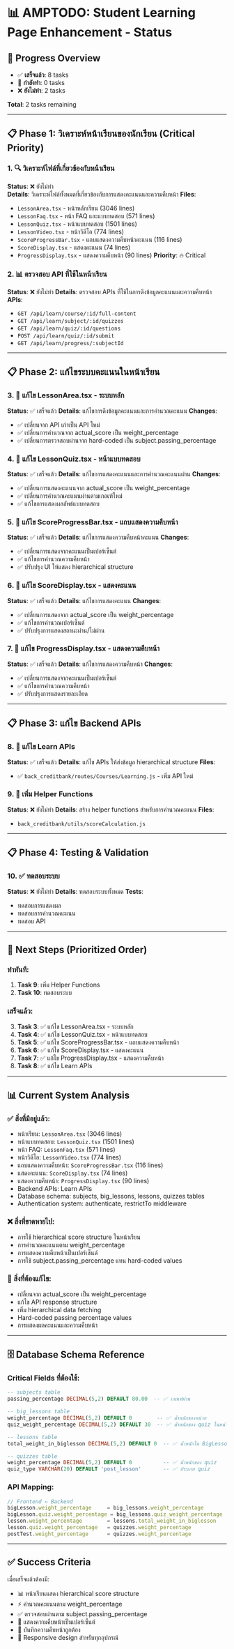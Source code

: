 # 📊 **AMPTODO: Student Learning Page Enhancement - Status**

## 🎯 **Progress Overview**

- ✅ **เสร็จแล้ว**: 8 tasks
- 🔄 **กำลังทำ**: 0 tasks  
- ❌ **ยังไม่ทำ**: 2 tasks

**Total**: 2 tasks remaining

---

## 📋 **Phase 1: วิเคราะห์หน้าเรียนของนักเรียน (Critical Priority)**

### 1. **🔍 วิเคราะห์ไฟล์ที่เกี่ยวข้องกับหน้าเรียน**
**Status**: ❌ ยังไม่ทำ  
**Details**: วิเคราะห์ไฟล์ทั้งหมดที่เกี่ยวข้องกับการแสดงคะแนนและความคืบหน้า
**Files**: 
- `LessonArea.tsx` - หน้าหลักเรียน (3046 lines)
- `LessonFaq.tsx` - หน้า FAQ และแบบทดสอบ (571 lines)
- `LessonQuiz.tsx` - หน้าแบบทดสอบ (1501 lines)
- `LessonVideo.tsx` - หน้าวิดีโอ (774 lines)
- `ScoreProgressBar.tsx` - แถบแสดงความคืบหน้าคะแนน (116 lines)
- `ScoreDisplay.tsx` - แสดงคะแนน (74 lines)
- `ProgressDisplay.tsx` - แสดงความคืบหน้า (90 lines)
**Priority**: 🔥 Critical

### 2. **📊 ตรวจสอบ API ที่ใช้ในหน้าเรียน**
**Status**: ❌ ยังไม่ทำ
**Details**: ตรวจสอบ APIs ที่ใช้ในการดึงข้อมูลคะแนนและความคืบหน้า
**APIs**:
- `GET /api/learn/course/:id/full-content`
- `GET /api/learn/subject/:id/quizzes`
- `GET /api/learn/quiz/:id/questions`
- `POST /api/learn/quiz/:id/submit`
- `GET /api/learn/progress/:subjectId`

---

## 📋 **Phase 2: แก้ไขระบบคะแนนในหน้าเรียน**

### 3. **🔧 แก้ไข LessonArea.tsx - ระบบหลัก**
**Status**: ✅ เสร็จแล้ว
**Details**: แก้ไขการดึงข้อมูลคะแนนและการคำนวณคะแนน
**Changes**:
- ✅ เปลี่ยนจาก API เก่าเป็น API ใหม่
- ✅ เปลี่ยนการคำนวณจาก actual_score เป็น weight_percentage
- ✅ เปลี่ยนการตรวจสอบผ่านจาก hard-coded เป็น subject.passing_percentage

### 4. **🔧 แก้ไข LessonQuiz.tsx - หน้าแบบทดสอบ**
**Status**: ✅ เสร็จแล้ว
**Details**: แก้ไขการแสดงคะแนนและการคำนวณคะแนนผ่าน
**Changes**:
- ✅ เปลี่ยนการแสดงคะแนนจาก actual_score เป็น weight_percentage
- ✅ เปลี่ยนการคำนวณคะแนนผ่านตามเกณฑ์ใหม่
- ✅ แก้ไขการแสดงผลลัพธ์แบบทดสอบ

### 5. **🔧 แก้ไข ScoreProgressBar.tsx - แถบแสดงความคืบหน้า**
**Status**: ✅ เสร็จแล้ว
**Details**: แก้ไขการแสดงความคืบหน้าคะแนน
**Changes**:
- ✅ เปลี่ยนการแสดงจากคะแนนเป็นเปอร์เซ็นต์
- ✅ แก้ไขการคำนวณความคืบหน้า
- ✅ ปรับปรุง UI ให้แสดง hierarchical structure

### 6. **🔧 แก้ไข ScoreDisplay.tsx - แสดงคะแนน**
**Status**: ✅ เสร็จแล้ว
**Details**: แก้ไขการแสดงคะแนน
**Changes**:
- ✅ เปลี่ยนการแสดงจาก actual_score เป็น weight_percentage
- ✅ แก้ไขการคำนวณเปอร์เซ็นต์
- ✅ ปรับปรุงการแสดงสถานะผ่าน/ไม่ผ่าน

### 7. **🔧 แก้ไข ProgressDisplay.tsx - แสดงความคืบหน้า**
**Status**: ✅ เสร็จแล้ว
**Details**: แก้ไขการแสดงความคืบหน้า
**Changes**:
- ✅ เปลี่ยนการแสดงจากคะแนนเป็นเปอร์เซ็นต์
- ✅ แก้ไขการคำนวณความคืบหน้า
- ✅ ปรับปรุงการแสดงรายละเอียด

---

## 📋 **Phase 3: แก้ไข Backend APIs**

### 8. **🔧 แก้ไข Learn APIs**
**Status**: ✅ เสร็จแล้ว
**Details**: แก้ไข APIs ให้ส่งข้อมูล hierarchical structure
**Files**:
- ✅ `back_creditbank/routes/Courses/Learning.js` - เพิ่ม API ใหม่

### 9. **🔧 เพิ่ม Helper Functions**
**Status**: ❌ ยังไม่ทำ
**Details**: สร้าง helper functions สำหรับการคำนวณคะแนน
**Files**:
- `back_creditbank/utils/scoreCalculation.js`

---

## 📋 **Phase 4: Testing & Validation**

### 10. **✅ ทดสอบระบบ**
**Status**: ❌ ยังไม่ทำ
**Details**: ทดสอบระบบทั้งหมด
**Tests**:
- ทดสอบการแสดงผล
- ทดสอบการคำนวณคะแนน
- ทดสอบ API

---

## 🎯 **Next Steps (Prioritized Order)**

### **ทำทันที:**
1. **Task 9**: เพิ่ม Helper Functions
2. **Task 10**: ทดสอบระบบ

### **เสร็จแล้ว:**
3. **Task 3**: ✅ แก้ไข LessonArea.tsx - ระบบหลัก
4. **Task 4**: ✅ แก้ไข LessonQuiz.tsx - หน้าแบบทดสอบ
5. **Task 5**: ✅ แก้ไข ScoreProgressBar.tsx - แถบแสดงความคืบหน้า
6. **Task 6**: ✅ แก้ไข ScoreDisplay.tsx - แสดงคะแนน
7. **Task 7**: ✅ แก้ไข ProgressDisplay.tsx - แสดงความคืบหน้า
8. **Task 8**: ✅ แก้ไข Learn APIs

---

## 📊 **Current System Analysis**

### **✅ สิ่งที่มีอยู่แล้ว:**
- หน้าเรียน: `LessonArea.tsx` (3046 lines)
- หน้าแบบทดสอบ: `LessonQuiz.tsx` (1501 lines)
- หน้า FAQ: `LessonFaq.tsx` (571 lines)
- หน้าวิดีโอ: `LessonVideo.tsx` (774 lines)
- แถบแสดงความคืบหน้า: `ScoreProgressBar.tsx` (116 lines)
- แสดงคะแนน: `ScoreDisplay.tsx` (74 lines)
- แสดงความคืบหน้า: `ProgressDisplay.tsx` (90 lines)
- Backend APIs: Learn APIs
- Database schema: subjects, big_lessons, lessons, quizzes tables
- Authentication system: authenticate, restrictTo middleware

### **❌ สิ่งที่ขาดหายไป:**
- การใช้ hierarchical score structure ในหน้าเรียน
- การคำนวณคะแนนตาม weight_percentage
- การแสดงความคืบหน้าเป็นเปอร์เซ็นต์
- การใช้ subject.passing_percentage แทน hard-coded values

### **🔧 สิ่งที่ต้องแก้ไข:**
- เปลี่ยนจาก actual_score เป็น weight_percentage
- แก้ไข API response structure
- เพิ่ม hierarchical data fetching
- Hard-coded passing percentage values
- การแสดงผลคะแนนและความคืบหน้า

---

## 🗄️ **Database Schema Reference**

### **Critical Fields ที่ต้องใช้:**
```sql
-- subjects table
passing_percentage DECIMAL(5,2) DEFAULT 80.00  -- ✅ เกณฑ์ผ่าน

-- big_lessons table  
weight_percentage DECIMAL(5,2) DEFAULT 0        -- ✅ น้ำหนักของหน่วย
quiz_weight_percentage DECIMAL(5,2) DEFAULT 30  -- ✅ น้ำหนักของ quiz ในหน่วย

-- lessons table
total_weight_in_biglesson DECIMAL(5,2) DEFAULT 0  -- ✅ น้ำหนักใน BigLesson

-- quizzes table
weight_percentage DECIMAL(5,2) DEFAULT 0          -- ✅ น้ำหนักของ quiz
quiz_type VARCHAR(20) DEFAULT 'post_lesson'       -- ✅ ประเภท quiz
```

### **API Mapping:**
```typescript
// Frontend ← Backend
bigLesson.weight_percentage     = big_lessons.weight_percentage
bigLesson.quiz.weight_percentage = big_lessons.quiz_weight_percentage  
lesson.weight_percentage        = lessons.total_weight_in_biglesson
lesson.quiz.weight_percentage   = quizzes.weight_percentage
postTest.weight_percentage      = quizzes.weight_percentage
```

---

## ✅ **Success Criteria**

เมื่อเสร็จแล้วต้องมี:
- 📊 หน้าเรียนแสดง hierarchical score structure
- ⚡ คำนวณคะแนนตาม weight_percentage
- ✅ ตรวจสอบผ่านตาม subject.passing_percentage
- 🎨 แสดงความคืบหน้าเป็นเปอร์เซ็นต์
- 🔄 บันทึกความคืบหน้าถูกต้อง
- 📱 Responsive design สำหรับทุกอุปกรณ์
